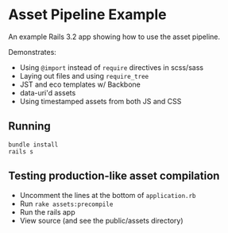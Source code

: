# Asset Pipeline Example

An example Rails 3.2 app showing how to use the asset pipeline.

Demonstrates:

 * Using `@import` instead of `require` directives in scss/sass
 * Laying out files and using `require_tree`
 * JST and eco templates w/ Backbone
 * data-uri'd assets
 * Using timestamped assets from both JS and CSS

## Running

    bundle install
    rails s

## Testing production-like asset compilation

* Uncomment the lines at the bottom of `application.rb`
* Run `rake assets:precompile`
* Run the rails app
* View source (and see the public/assets directory)
